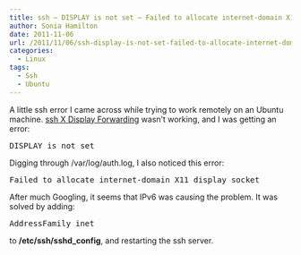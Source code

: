 ```yaml
---
title: ssh – DISPLAY is not set – Failed to allocate internet-domain X11 display socket
author: Sonia Hamilton
date: 2011-11-06
url: /2011/11/06/ssh-display-is-not-set-failed-to-allocate-internet-domain-x11-display-socket/
categories:
  - Linux
tags:
  - Ssh
  - Ubuntu
---
```

A little ssh error I came across while trying to work remotely on an Ubuntu machine. [ssh X Display Forwarding][1] wasn&#8217;t working, and I was getting an error:

<!--more-->

<pre>DISPLAY is not set</pre>

Digging through /var/log/auth.log, I also noticed this error:

<pre>Failed to allocate internet-domain X11 display socket</pre>

After much Googling, it seems that IPv6 was causing the problem. It was solved by adding:

<pre>AddressFamily inet</pre>

to **/etc/ssh/sshd_config**, and restarting the ssh server.

 [1]: http://tldp.org/HOWTO/XDMCP-HOWTO/ssh.html
